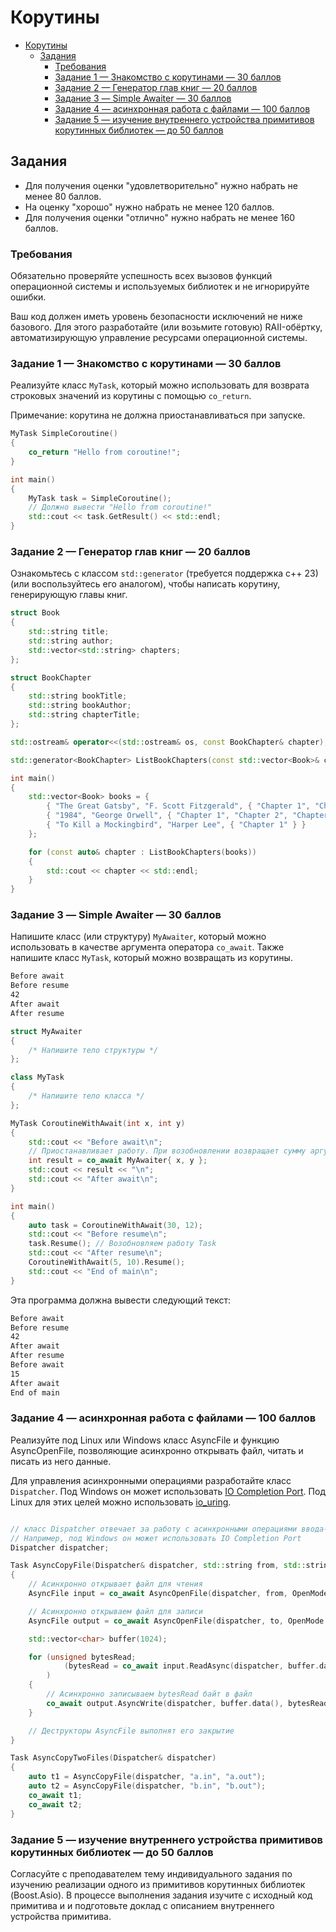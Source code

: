 # Корутины

- [Корутины](#корутины)
  - [Задания](#задания)
    - [Требования](#требования)
    - [Задание 1 — Знакомство с корутинами — 30 баллов](#задание-1--знакомство-с-корутинами--30-баллов)
    - [Задание 2 — Генератор глав книг — 20 баллов](#задание-2--генератор-глав-книг--20-баллов)
    - [Задание 3 — Simple Awaiter — 30 баллов](#задание-3--simple-awaiter--30-баллов)
    - [Задание 4 — асинхронная работа с файлами — 100 баллов](#задание-4--асинхронная-работа-с-файлами--100-баллов)
    - [Задание 5 — изучение внутреннего устройства примитивов корутинных библиотек — до 50 баллов](#задание-5--изучение-внутреннего-устройства-примитивов-корутинных-библиотек--до-50-баллов)

## Задания

- Для получения оценки "удовлетворительно" нужно набрать не менее 80 баллов.
- На оценку "хорошо" нужно набрать не менее 120 баллов.
- Для получения оценки "отлично" нужно набрать не менее 160 баллов.

### Требования

Обязательно проверяйте успешность всех вызовов функций операционной системы и используемых библиотек
и не игнорируйте ошибки.

Ваш код должен иметь уровень безопасности исключений не ниже базового.
Для этого разработайте (или возьмите готовую) RAII-обёртку, автоматизирующую
управление ресурсами операционной системы.

### Задание 1 — Знакомство с корутинами — 30 баллов

Реализуйте класс `MyTask`, который можно использовать для возврата строковых значений из корутины с помощью `co_return`.

Примечание: корутина не должна приостанавливаться при запуске.

```cpp
MyTask SimpleCoroutine()
{
    co_return "Hello from coroutine!";
}

int main()
{
    MyTask task = SimpleCoroutine();
    // Должно вывести "Hello from coroutine!"
    std::cout << task.GetResult() << std::endl;
}
```

### Задание 2 — Генератор глав книг — 20 баллов

Ознакомьтесь с классом `std::generator` (требуется поддержка c++ 23) (или воспользуйтесь его аналогом),
чтобы написать корутину, генерирующую главы книг.

```cpp
struct Book
{
    std::string title;
    std::string author;
    std::vector<std::string> chapters;
};

struct BookChapter
{
    std::string bookTitle;
    std::string bookAuthor;
    std::string chapterTitle;
};

std::ostream& operator<<(std::ostream& os, const BookChapter& chapter);

std::generator<BookChapter> ListBookChapters(const std::vector<Book>& chapters);

int main()
{
    std::vector<Book> books = {
        { "The Great Gatsby", "F. Scott Fitzgerald", { "Chapter 1", "Chapter 2" } },
        { "1984", "George Orwell", { "Chapter 1", "Chapter 2", "Chapter 3" } },
        { "To Kill a Mockingbird", "Harper Lee", { "Chapter 1" } }
    };

    for (const auto& chapter : ListBookChapters(books))
    {
        std::cout << chapter << std::endl;
    }
}
```

### Задание 3 — Simple Awaiter — 30 баллов

Напишите класс (или структуру) `MyAwaiter`, который можно использовать в качестве аргумента оператора `co_await`.
Также напишите класс `MyTask`, который можно возвращать из корутины.

```txt
Before await
Before resume
42
After await
After resume
```

```cpp
struct MyAwaiter
{
    /* Напишите тело структуры */
};

class MyTask
{
    /* Напишите тело класса */
};

MyTask CoroutineWithAwait(int x, int y)
{
    std::cout << "Before await\n";
    // Приостанавливает работу. При возобновлении возвращает сумму аргументов
    int result = co_await MyAwaiter{ x, y };
    std::cout << result << "\n";
    std::cout << "After await\n";
}

int main()
{
    auto task = CoroutineWithAwait(30, 12);
    std::cout << "Before resume\n";
    task.Resume(); // Возобновляем работу Task
    std::cout << "After resume\n";
    CoroutineWithAwait(5, 10).Resume();
    std::cout << "End of main\n";
}
```

Эта программа должна вывести следующий текст:

```txt
Before await
Before resume
42
After await
After resume
Before await
15
After await
End of main
```

### Задание 4 — асинхронная работа с файлами — 100 баллов

Реализуйте под Linux или Windows класс AsyncFile и функцию AsyncOpenFile,
позволяющие асинхронно открывать файл, читать и писать из него данные.

Для управления асинхронными операциями разработайте класс `Dispatcher`.
Под Windows он может использовать [IO Completion Port](https://learn.microsoft.com/en-us/windows/win32/fileio/i-o-completion-ports).
Под Linux для этих целей можно использовать [io_uring](https://man7.org/linux/man-pages/man7/io_uring.7.html).

```cpp

// класс Dispatcher отвечает за работу с асинхронными операциями ввода-вывода.
// Например, под Windows он может использовать IO Completion Port
Dispatcher dispatcher;

Task AsyncCopyFile(Dispatcher& dispatcher, std::string from, std::string to)
{
    // Асинхронно открывает файл для чтения
    AsyncFile input = co_await AsyncOpenFile(dispatcher, from, OpenMode::Read);

    // Асинхронно открываем файл для записи
    AsyncFile output = co_await AsyncOpenFile(dispatcher, to, OpenMode::Write)

    std::vector<char> buffer(1024);

    for (unsigned bytesRead;
            (bytesRead = co_await input.ReadAsync(dispatcher, buffer.data(), buffer.size())) != 0;
        )
    {
        // Асинхронно записываем bytesRead байт в файл
        co_await output.AsyncWrite(dispatcher, buffer.data(), bytesRead);
    }

    // Деструкторы AsyncFile выполнят его закрытие
}

Task AsyncCopyTwoFiles(Dispatcher& dispatcher)
{
    auto t1 = AsyncCopyFile(dispatcher, "a.in", "a.out");
    auto t2 = AsyncCopyFile(dispatcher, "b.in", "b.out");
    co_await t1;
    co_await t2;
}
```

### Задание 5 — изучение внутреннего устройства примитивов корутинных библиотек — до 50 баллов

Согласуйте с преподавателем тему индивидуального задания по изучению реализации
одного из примитивов корутинных библиотек (Boost.Asio).
В процессе выполнения задания изучите с исходный код примитива и
и подготовьте доклад с описанием внутреннего устройства примитива.
